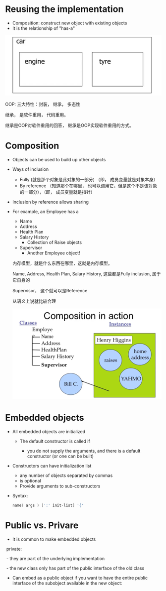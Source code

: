 # Reusing the implementation

- Composition: construct new object with existing objects
- It is the relationship of "has-a"

<img src="14对象组合.assets/image-20220121172344900.png" alt="image-20220121172344900" style="zoom: 50%;" />



OOP: 三大特性：封装， 继承， 多态性

继承， 是软件重用， 代码重用。

继承是OOP对软件重用的回答， 继承是OOP实现软件重用的方式。



# Composition

- Objects can be used to build up other objects

- Ways of inclusion

  - Fully (就是那个对象是此对象的一部分) （即， 成员变量就是对象本身）
  - By reference （知道那个在哪里， 也可以调用它，但是这个不是该对象的一部分），（即， 成员变量就是指针）

- Inclusion by reference allows sharing

- For example, an Employee has a 

  - Name 
  - Address
  - Health Plan
  - Salary History
    - Collection of Raise objects
  - Supervisor
    - Another Employee object!

  

  内存模型，就是什么东西在哪里，这就是内存模型。

  Name, Address, Health Plan, Salary History, 这些都是Fully inclusion, 属于它自身的

  Supervisor， 这个就可以是Reference

  从语义上说就比较合理

  

  <img src="14对象组合.assets/image-20220124134435649.png" alt="image-20220124134435649" style="zoom:50%;" /> 



# Embedded objects

- All embedded objects are initialized

  - The default constructor is called if

    - you do not supply the arguments, and there is a default constructor (or one can be built)
  
- Constructors can have initialization list
  - any number of objects separated by commas
  - is optional
  - Provide arguments to sub-constructors
  
- Syntax:

  ```c++
  name( args ) [':' init-list] '{'
  ```



# Public vs. Privare

- It is common to make embedded objects

​	private:

​         -  they are part of the underlying implementation

​		 -  the new class only has part of the public interface of the old class

  - Can embed as a public object if you want to have the entire public interface of the subobject available in the new object:

    





